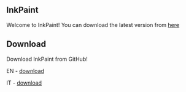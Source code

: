 ## InkPaint

Welcome to InkPaint! You can download the latest version from [here](https://github.com/Cutotopo/inkpaint/releases/)



## Download
Download InkPaint from GitHub!

EN - [download](https://github.com/Cutotopo/inkpaint/releases/)

IT - [download](https://github.com/Cutotopo/inkpaint-it/releases/)
